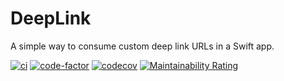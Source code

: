 # DeepLink

A simple way to consume custom deep link URLs in a Swift app.

[![ci](https://github.com/blueantcorp/DeepLinking/actions/workflows/ci.yml/badge.svg)](https://github.com/blueantcorp/DeepLinking/actions/workflows/ci.yml) 
[![code-factor](https://www.codefactor.io/repository/github/blueantcorp/deeplinking/badge)](https://www.codefactor.io/repository/github/blueantcorp/deeplinking)
[![codecov](https://codecov.io/gh/blueantcorp/DeepLinking/branch/develop/graph/badge.svg?token=fbwjgOf3XM)](https://codecov.io/gh/blueantcorp/DeepLinking)
[![Maintainability Rating](https://sonarcloud.io/api/project_badges/measure?project=blueantcorp_DeepLinking&metric=sqale_rating)](https://sonarcloud.io/summary/new_code?id=blueantcorp_DeepLinking)
